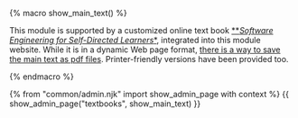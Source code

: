 {% macro show_main_text() %}
<div id="main">

This module is supported by a customized online text book [**_Software Engineering for Self-Directed Learners_*]({{baseUrl}}/se-book-adapted/index.html), integrated into this module website. While it is in a dynamic Web page format, [there is a way to save the main text as pdf files]({{baseUrl}}/admin/usingThisWebsite.html#saving-as-pdf-files). Printer-friendly versions have been provided too.


</div>
{% endmacro %}

{% from "common/admin.njk" import show_admin_page with context %}
{{ show_admin_page("textbooks", show_main_text) }}